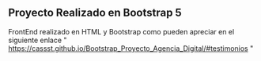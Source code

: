 ## Proyecto Realizado en Bootstrap 5

FrontEnd realizado en HTML y Bootstrap como pueden apreciar en el siguiente enlace " https://cassst.github.io/Bootstrap_Proyecto_Agencia_Digital/#testimonios "
